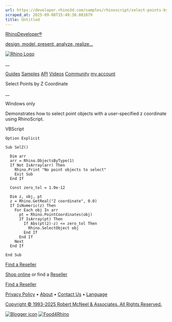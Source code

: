 ```yaml
---
url: https://developer.rhino3d.com/samples/rhinoscript/select-points-by-z-coordinate/
scraped_at: 2025-09-08T15:49:38.081879
title: Untitled
---
```


[RhinoDeveloper®](/)

[design, model, present, analyze, realize...](/)

[![Rhino Logo](https://developer.rhino3d.com/images/rhinodevlogo.png)](/)

__

[Guides](https://developer.rhino3d.com/guides)
[Samples](https://developer.rhino3d.com/samples)
[API](https://developer.rhino3d.com/api)
[Videos](https://developer.rhino3d.com/videos)
[Community](https://discourse.mcneel.com/c/rhino-developer) [my account
](https://www.rhino3d.com/my-account/ "Manage your account, licenses, and
teams")

Select Points by Z Coordinate

__

Windows only

Demonstrates how to select point objects with a user-specified z coordinate
using RhinoScript.

VBScript

    
    
    Option Explicit
    
    Sub SelZ()
    
      Dim arr
      arr = Rhino.ObjectsByType(1)
      If Not IsArray(arr) Then
        Rhino.Print "No point objects to select"
        Exit Sub
      End If
    
      Const zero_tol = 1.0e-12
    
      Dim z, obj, pt
      z = Rhino.GetReal("Z coordinate", 0.0)
      If IsNumeric(z) Then
        For Each obj In arr
          pt = Rhino.PointCoordinates(obj)
          If IsArray(pt) Then
            If Abs(pt(2)-z) <= zero_tol Then
              Rhino.SelectObject obj
            End If
          End If
        Next
      End If
    
    End Sub
    

  

[Find a Reseller](https://www.rhino3d.com/sales)

[Shop online](https://www.rhino3d.com/store) or find a
[Reseller](https://www.rhino3d.com/sales)

[Find a Reseller](https://www.rhino3d.com/sales)

[Privacy Policy](https://www.rhino3d.com/privacy) •
[About](https://www.rhino3d.com/mcneel/about) • [Contact
Us](https://www.rhino3d.com/mcneel/contact) • [
Language](https://www.rhino3d.com/language "Change to a different region or
language")

[Copyright © 1993-2025 Robert McNeel & Associates. All Rights
Reserved.](https://www.rhino3d.com/mcneel/about)

[](https://www.facebook.com/McNeelRhinoceros/)
[](https://twitter.com/bobmcneel) [](https://www.linkedin.com/groups/75313/)
[](https://www.youtube.com/user/RhinoGuide/videos) [](https://vimeo.com/rhino)
[![Blogger
icon](https://developer.rhino3d.com/images/blogger.svg)](http://blog.rhino3d.com/)
[![Food4Rhino](https://developer.rhino3d.com/images/f4r_icon_01.svg)](https://www.food4rhino.com)

